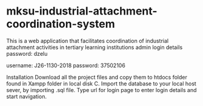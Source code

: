# mksu-industrial-attachment-coordination-system
 This is a web application that facilitates coordination of industrial attachment activities in tertiary learning institutions
   admin login details
   password: dzelu


   username: J26-1130-2018
   password: 37502106

   Installation
   Download all the project files and copy them to htdocs folder found in Xampp folder in local disk C.
   Import the database to your local host sever, by importing .sql file.
   Type url for login page to enter login details and start navigation.

